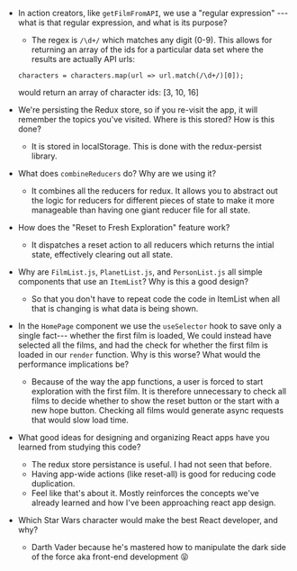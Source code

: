 - In action creators, like `getFilmFromAPI`, we use a "regular expression" ---
  what is that regular expression, and what is its purpose?
  * The regex is `/\d+/` which matches any digit (0-9). This allows for returning an array of the ids for a particular data set where the results are actually API urls:
  ```
  characters = characters.map(url => url.match(/\d+/)[0]);
  ```
  would return an array of character ids: [3, 10, 16]
  
- We're persisting the Redux store, so if you re-visit the app, it will remember
  the topics you've visited. Where is this stored? How is this done?
  * It is stored in localStorage. This is done with the redux-persist library.
  
- What does `combineReducers` do? Why are we using it? 
  * It combines all the reducers for redux. It allows you to abstract out the logic for reducers for different pieces of state to make it more manageable than having one giant reducer file for all state.

- How does the "Reset to Fresh Exploration" feature work?
  * It dispatches a reset action to all reducers which returns the intial state, effectively clearing out all state.

- Why are `FilmList.js`, `PlanetList.js`, and 
  `PersonList.js` all simple components that use an `ItemList`?
  Why is this a good design?
  * So that you don't have to repeat code the code in ItemList when all that is changing is what data is being shown.

- In the `HomePage` component we use the `useSelector` hook to save only a single fact---
  whether the first film is loaded, We could instead have selected all the
  films, and had the check for whether the first film is loaded in our
  `render` function. Why is this worse? What would the performance implications
  be?
  * Because of the way the app functions, a user is forced to start exploration with the first film. It is therefore unnecessary to check all films to decide whether to show the reset button or the start with a new hope button. Checking all films would generate async requests that would slow load time.
  
- What good ideas for designing and organizing React apps have you learned from
  studying this code?
  * The redux store persistance is useful. I had not seen that before.
  * Having app-wide actions (like reset-all) is good for reducing code duplication.
  * Feel like that's about it. Mostly reinforces the concepts we've already learned and how I've been approaching react app design.
  
- Which Star Wars character would make the best React developer, and why?
  * Darth Vader because he's mastered how to manipulate the dark side of the force aka front-end development 😝
